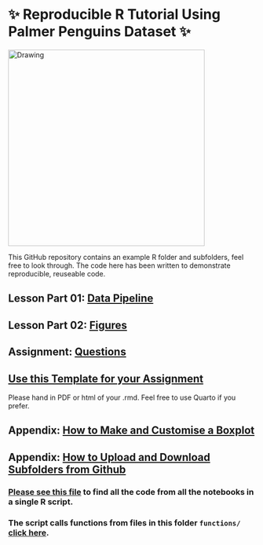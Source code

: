 # ✨ Reproducible R Tutorial Using Palmer Penguins Dataset ✨

<img src="https://allisonhorst.github.io/palmerpenguins/reference/figures/lter_penguins.png" alt="Drawing" style="width: 400px;"/>

This GitHub repository contains an example R folder and subfolders, feel free to look through. The code here has been written to demonstrate reproducible, reuseable code.

## Lesson Part 01: [Data Pipeline](https://github.com/LydiaFrance/Reproducible_Figures_R/blob/recap_lessons/lesson_notebook01_recapProjects.ipynb) 

## Lesson Part 02: [Figures](https://github.com/LydiaFrance/Reproducible_Figures_R/blob/overview/lesson_notebook02_figures.ipynb)

## Assignment: [Questions](https://github.com/LydiaFrance/Reproducible_Figures_R/blob/lessons/Assignment/assignment_template.pdf)

## [Use this Template for your Assignment](https://github.com/LydiaFrance/Reproducible_Figures_R/blob/lessons/Assignment/assignment_template.Rmd) 

Please hand in PDF or html of your .rmd. 
Feel free to use Quarto if you prefer. 

## Appendix: [How to Make and Customise a Boxplot](https://github.com/LydiaFrance/Reproducible_Figures_R/blob/recap_lessons/extra_tutorials/figure_tutorial.ipynb) 

## Appendix: [How to Upload and Download Subfolders from Github](https://github.com/LydiaFrance/Reproducible_Figures_R/blob/recap_lessons/extra_tutorials/github_tutorial.md)

### [Please see this file](https://github.com/LydiaFrance/Reproducible_Figures_R/blob/lessons/PenguinProjectExample/run_penguin_analysis.R) to find all the code from all the notebooks in a single R script.

### The script calls functions from files in this folder `functions/` [click here](https://github.com/LydiaFrance/Reproducible_Figures_R/tree/lessons/PenguinProjectExample/functions).
